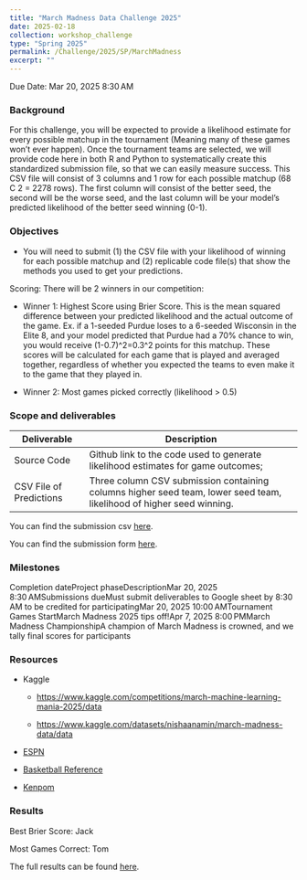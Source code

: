 ```yaml
---
title: "March Madness Data Challenge 2025"
date: 2025-02-18
collection: workshop_challenge
type: "Spring 2025"
permalink: /Challenge/2025/SP/MarchMadness
excerpt: ""
---
```

Due Date: Mar 20, 2025 8:30 AM

### Background

For this challenge, you will be expected to provide a likelihood estimate for every possible matchup in the tournament (Meaning many of these games won’t ever happen). Once the tournament teams are selected, we will provide code here in both R and Python to systematically create this standardized submission file, so that we can easily measure success. This CSV file will consist of 3 columns and 1 row for each possible matchup (68 C 2 = 2278 rows). The first column will consist of the better seed, the second will be the worse seed, and the last column will be your model’s predicted likelihood of the better seed winning (0-1).

### Objectives

- You will need to submit (1) the CSV file with your likelihood of winning for each possible matchup and (2) replicable code file(s) that show the methods you used to get your predictions.

Scoring: There will be 2 winners in our competition:

- Winner 1: Highest Score using Brier Score. This is the mean squared difference between your predicted likelihood and the actual outcome of the game. Ex. if a 1-seeded Purdue loses to a 6-seeded Wisconsin in the Elite 8, and your model predicted that Purdue had a 70% chance to win, you would receive (1-0.7)^2=0.3^2 points for this matchup. These scores will be calculated for each game that is played and averaged together, regardless of whether you expected the teams to even make it to the game that they played in.

- Winner 2: Most games picked correctly (likelihood > 0.5)

### Scope and deliverables

|Deliverable|Description|
|--|--|
|Source Code|Github link to the code used to generate likelihood estimates for game outcomes;|
|CSV File of Predictions|Three column CSV submission containing columns higher seed team, lower seed team, likelihood of higher seed winning.|


You can find the submission csv [here](http://wiscosac.github.io/files/2025_competition_submission.csv).

You can find the submission form [here](https://docs.google.com/forms/d/e/1FAIpQLScJu6MdJnkgEljtTcpliyI2fqKmRTpr5vSTgFARl-BAmRSL3w/viewform?usp=dialog).

### Milestones

Completion dateProject phaseDescriptionMar 20, 2025 8:30 AMSubmissions dueMust submit deliverables to Google sheet by 8:30 AM to be credited for participatingMar 20, 2025 10:00 AMTournament Games StartMarch Madness 2025 tips off!Apr 7, 2025 8:00 PMMarch Madness ChampionshipA champion of March Madness is crowned, and we tally final scores for participants

### Resources

- Kaggle

    - https://www.kaggle.com/competitions/march-machine-learning-mania-2025/data

    - https://www.kaggle.com/datasets/nishaanamin/march-madness-data/data

- [ESPN](https://www.espn.com/mens-college-basketball/team/stats/_/id/275)

- [Basketball Reference](https://www.sports-reference.com/cbb/schools/wisconsin/men/2025.html)

- [Kenpom](https://kenpom.com/)

### Results

Best Brier Score: Jack

Most Games Correct: Tom

The full results can be found [here](https://docs.google.com/spreadsheets/d/19CZfk3I_lN4vUIgLnUD-1oFKSAt1Zf5CCKF1uFadi38/edit?gid=0#gid=0).
